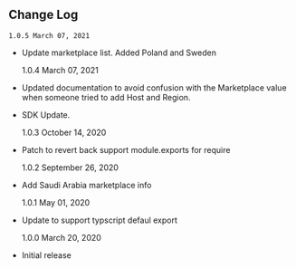 ## Change Log

    1.0.5 March 07, 2021

- Update marketplace list. Added Poland and Sweden

  1.0.4 March 07, 2021

- Updated documentation to avoid confusion with the Marketplace value when someone tried to add Host and Region.
- SDK Update.

  1.0.3 October 14, 2020

- Patch to revert back support module.exports for require

  1.0.2 September 26, 2020

- Add Saudi Arabia marketplace info

  1.0.1 May 01, 2020

- Update to support typscript defaul export

  1.0.0 March 20, 2020

- Initial release
